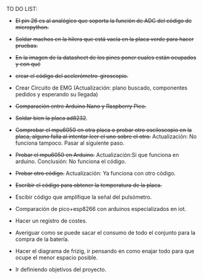 TO DO LIST:

- ~~El pin 26 es al analógico que soporta la función de ADC del código de micropython.~~

- ~~Soldar machos en la hilera que está vacía en la placa verde para hacer pruebas.~~

- ~~En la imagen de la datasheet de los pines poner cuales están ocupados y con qué~~

- ~~crear el código del acelerómetro-giroscopio.~~

- Crear Circuito de EMG (Actualización: plano buscado, componentes pedidos y esperando su llegada)

- ~~Comparación entre Arduino Nano y Raspberry Pico.~~

- ~~Soldar bien la placa ad8232~~.

- ~~Comprobar el mpu6050 en otra placa o probar otro osciloscopio en la placa, alguno falla al intentar leer el uno sobre el otro.~~ Actualización: No funciona tampoco. Pasar al siguiente paso.

- ~~Probar el mpu6050 en Arduino.~~ Actualización:Si que funciona en arduino. Conclusión: No funciona el código.

- ~~Probar otro código.~~ Actualización: Ya funciona con otro código.

- ~~Escribir el código para obtener la temperatura de la placa.~~

- Escibir código que amplifique la señal del pulsómetro.

- Comparación de pico+esp8266 con arduinos especializados en iot.

- Hacer un registro de costes.

- Averiguar como se puede sacar el consumo de todo el conjunto para la compra de la batería.

- Hacer el diagrama de frizig, ir pensando en como enajar todo para que ocupe el menor espacio posible. 

- Ir definiendo objetivos del proyecto.

